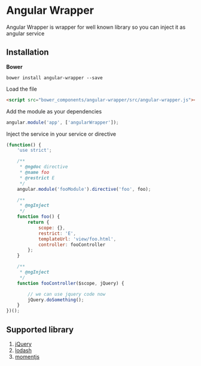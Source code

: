 Angular Wrapper
===============

Angular Wrapper is wrapper for well known library so you can inject it as angular service

Installation
------------

**Bower**

```shell
bower install angular-wrapper --save
```

Load the file

```html
<script src="bower_components/angular-wrapper/src/angular-wrapper.js"></script>
```

Add the module as your dependencies

```javascript
angular.module('app', ['angularWrapper']);
```

Inject the service in your service or directive

```javascript
(function() {
    'use strict';

    /**
     * @ngdoc directive
     * @name foo
     * @restrict E
     */
    angular.module('fooModule').directive('foo', foo);

    /**
     * @ngInject
     */
    function foo() {
        return {
            scope: {},
            restrict: 'E',
            templateUrl: 'view/foo.html',
            controller: fooController
        };
    }

    /**
     * @ngInject
     */
    function fooController($scope, jQuery) {

        // we can use jquery code now
        jQuery.doSomething();
    }
})();
```

Supported library
-----------------

1. [jQuery](http://jquery.com/)
2. [lodash](https://lodash.com/)
3. [momentjs](http://momentjs.com/)